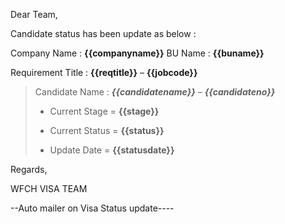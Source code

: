 ﻿Dear Team,


Candidate status has been update as below :


Company Name : **{{companyname}}**
BU Name : **{{buname}}**
 

Requirement Title : **{{reqtitle}}** – **{{jobcode}}**


> Candidate Name : ***{{candidatename}}*** – ***{{candidateno}}***
>
>* Current Stage = **{{stage}}**
>
>* Current Status = **{{status}}**
>
>* Update Date = **{{statusdate}}**
 

Regards,

WFCH VISA TEAM

--Auto mailer on Visa Status update----